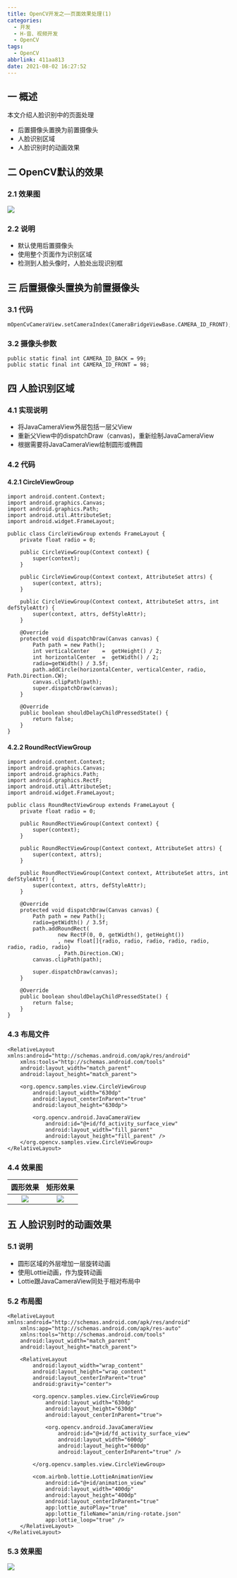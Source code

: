 ```yaml
---
title: OpenCV开发之——页面效果处理(1)
categories:
  - 开发
  - H-音、视频开发
  - OpenCV
tags:
  - OpenCV
abbrlink: 411aa813
date: 2021-08-02 16:27:52
---
```

## 一 概述

本文介绍人脸识别中的页面处理

* 后置摄像头置换为前置摄像头
* 人脸识别区域
* 人脸识别时的动画效果

<!--more-->

## 二 OpenCV默认的效果

### 2.1 效果图

![][1]

### 2.2 说明

* 默认使用后置摄像头
* 使用整个页面作为识别区域
* 检测到人脸头像时，人脸处出现识别框

## 三 后置摄像头置换为前置摄像头

### 3.1 代码

```
mOpenCvCameraView.setCameraIndex(CameraBridgeViewBase.CAMERA_ID_FRONT);
```
### 3.2 摄像头参数
```
public static final int CAMERA_ID_BACK = 99;
public static final int CAMERA_ID_FRONT = 98;
```

## 四 人脸识别区域

### 4.1 实现说明

* 将JavaCameraView外层包括一层父View
* 重新父View中的dispatchDraw（canvas)，重新绘制JavaCameraView
* 根据需要将JavaCameraView绘制圆形或椭圆

### 4.2 代码

#### 4.2.1 CircleViewGroup

```
import android.content.Context;
import android.graphics.Canvas;
import android.graphics.Path;
import android.util.AttributeSet;
import android.widget.FrameLayout;

public class CircleViewGroup extends FrameLayout {
    private float radio = 0;

    public CircleViewGroup(Context context) {
        super(context);
    }

    public CircleViewGroup(Context context, AttributeSet attrs) {
        super(context, attrs);
    }

    public CircleViewGroup(Context context, AttributeSet attrs, int defStyleAttr) {
        super(context, attrs, defStyleAttr);
    }

    @Override
    protected void dispatchDraw(Canvas canvas) {
        Path path = new Path();
        int verticalCenter    =  getHeight() / 2;
        int horizontalCenter  =  getWidth() / 2;
        radio=getWidth() / 3.5f;
        path.addCircle(horizontalCenter, verticalCenter, radio, Path.Direction.CW);
        canvas.clipPath(path);
        super.dispatchDraw(canvas);
    }

    @Override
    public boolean shouldDelayChildPressedState() {
        return false;
    }
}
```

#### 4.2.2 RoundRectViewGroup

```
import android.content.Context;
import android.graphics.Canvas;
import android.graphics.Path;
import android.graphics.RectF;
import android.util.AttributeSet;
import android.widget.FrameLayout;

public class RoundRectViewGroup extends FrameLayout {
    private float radio = 0;

    public RoundRectViewGroup(Context context) {
        super(context);
    }

    public RoundRectViewGroup(Context context, AttributeSet attrs) {
        super(context, attrs);
    }

    public RoundRectViewGroup(Context context, AttributeSet attrs, int defStyleAttr) {
        super(context, attrs, defStyleAttr);
    }

    @Override
    protected void dispatchDraw(Canvas canvas) {
        Path path = new Path();
        radio=getWidth() / 3.5f;
        path.addRoundRect(
                new RectF(0, 0, getWidth(), getHeight())
                , new float[]{radio, radio, radio, radio, radio, radio, radio, radio}
                , Path.Direction.CW);
        canvas.clipPath(path);

        super.dispatchDraw(canvas);
    }

    @Override
    public boolean shouldDelayChildPressedState() {
        return false;
    }
}
```

### 4.3 布局文件

```
<RelativeLayout xmlns:android="http://schemas.android.com/apk/res/android"
    xmlns:tools="http://schemas.android.com/tools"
    android:layout_width="match_parent"
    android:layout_height="match_parent">

    <org.opencv.samples.view.CircleViewGroup
        android:layout_width="630dp"
        android:layout_centerInParent="true"
        android:layout_height="630dp">

        <org.opencv.android.JavaCameraView
            android:id="@+id/fd_activity_surface_view"
            android:layout_width="fill_parent"
            android:layout_height="fill_parent" />
    </org.opencv.samples.view.CircleViewGroup>
</RelativeLayout>
```

### 4.4 效果图

| 圆形效果 | 矩形效果 |
| :------: | :------: |
|  ![][2]  |  ![][3]   |

## 五 人脸识别时的动画效果

### 5.1 说明

* 圆形区域的外层增加一层旋转动画
* 使用Lottie动画，作为旋转动画
* Lottie跟JavaCameraView同处于相对布局中

### 5.2 布局图

```
<RelativeLayout xmlns:android="http://schemas.android.com/apk/res/android"
    xmlns:app="http://schemas.android.com/apk/res-auto"
    xmlns:tools="http://schemas.android.com/tools"
    android:layout_width="match_parent"
    android:layout_height="match_parent">

    <RelativeLayout
        android:layout_width="wrap_content"
        android:layout_height="wrap_content"
        android:layout_centerInParent="true"
        android:gravity="center">

        <org.opencv.samples.view.CircleViewGroup
            android:layout_width="630dp"
            android:layout_height="630dp"
            android:layout_centerInParent="true">

            <org.opencv.android.JavaCameraView
                android:id="@+id/fd_activity_surface_view"
                android:layout_width="600dp"
                android:layout_height="600dp"
                android:layout_centerInParent="true" />

        </org.opencv.samples.view.CircleViewGroup>

        <com.airbnb.lottie.LottieAnimationView
            android:id="@+id/animation_view"
            android:layout_width="400dp"
            android:layout_height="400dp"
            android:layout_centerInParent="true"
            app:lottie_autoPlay="true"
            app:lottie_fileName="anim/ring-rotate.json"
            app:lottie_loop="true" />
    </RelativeLayout>
</RelativeLayout>
```

### 5.3 效果图
![][4]



[1]:https://fastly.jsdelivr.net/gh/PGzxc/CDN@master/blog-opencv/opencv-default-samples.png
[2]:https://fastly.jsdelivr.net/gh/PGzxc/CDN@master/blog-opencv/opencv-circle-effect.png
[3]:https://fastly.jsdelivr.net/gh/PGzxc/CDN@master/blog-opencv/opencv-round-effect.png
[4]:https://fastly.jsdelivr.net/gh/PGzxc/CDN@master/blog-opencv/opencv-ring-circle-view.gif